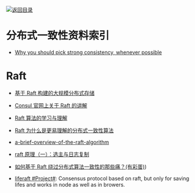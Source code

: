 [![返回目录](https://parg.co/UGo)](https://parg.co/b4z)

# 分布式一致性资料索引

* [Why you should pick strong consistency, whenever possible](https://parg.co/U8P)

# Raft

* [基于 Raft 构建的大规模分布式存储](https://zhuanlan.zhihu.com/p/23872141)

* [Consul 官网上关于 Raft 的讲解](https://www.consul.io/docs/internals/consensus.html)

* [Raft 算法的学习与理解](http://bingotree.cn/?p=611)

* [Raft 为什么是更易理解的分布式一致性算法](http://www.cnblogs.com/mindwind/p/5231986.html)

* [a-brief-overview-of-the-raft-algorithm](http://blog.carlosgaldino.com/a-brief-overview-of-the-raft-algorithm.html)

* [raft 原理（一）：选主与日志复制](http://www.tuicool.com/articles/aeiu2mm)

* [如何基于 Raft 绕过分布式算法一致性的那些痛？(有彩蛋)](http://mp.weixin.qq.com/s/twCsA0CupyyDK_KtKmdQvQ))

* [liferaft #Project#](https://parg.co/Uro): Consensus protocol based on raft, but only for saving lifes and works in node as well as in browers.
